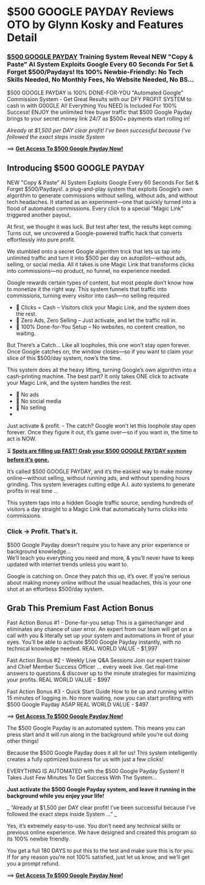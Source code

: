 # $500 GOOGLE PAYDAY Reviews OTO by Glynn Kosky and Features Detail

### [$500 GOOGLE PAYDAY](https://jvupsell.com/2025/02/500-google-payday-reviews-oto/) Training System Reveal NEW "Copy & Paste" AI System Exploits Google Every 60 Seconds For Set & Forget $500/Paydays! Its 100% Newbie-Friendly: No Tech Skills Needed, No Monthly Fees, No Website Needed, No BS...
$500 GOOGLE PAYDAY is 100% DONE-FOR-YOU "Automated Google" Commission System - Get Great Results with our DFY PROFIT SYSTEM to cash in with G00GLE AI! Everything You NEED Is Included For 100% Success!
ENJOY the unlimited free buyer traffic that $500 Google Payday brings to your secret money link 24/7 as $500+ payments start rolling in!

_Already at $1,500 per DAY clear profit! I’ve been successful because I’ve followed the exact steps inside System_

==> [**Get Access To $500 Google Payday Now!**](https://warriorplus.com/o2/a/nrwx5ml/0)

## Introducing $500 GOOGLE PAYDAY 

NEW "Copy & Paste" AI System Exploits Google Every 60 Seconds For Set & Forget $500/Paydays!. a plug-and-play system that exploits Google’s own algorithm to generate commissions without selling, without ads, and without tech headaches.
It started as an experiment—one that quickly turned into a flood of automated commissions. Every click to a special "Magic Link" triggered another payout.

At first, we thought it was luck. But test after test, the results kept coming. Turns out, we uncovered a Google-powered traffic hack that converts effortlessly into pure profit.

We stumbled onto a secret Google algorithm trick that lets us tap into unlimited traffic and turn it into $500 per day on autopilot—without ads, selling, or social media.
All it takes is one Magic Link that transforms clicks into commissions—no product, no funnel, no experience needed.

Google rewards certain types of content, but most people don’t know how to monetize it the right way. This system funnels that traffic into commissions, turning every visitor into cash—no selling required.

- 🔹 Clicks = Cash – Visitors click your Magic Link, and the system does the rest.
- 🔹 Zero Ads, Zero Selling – Just activate, and let the traffic roll in.
- 🔹 100% Done-for-You Setup – No websites, no content creation, no waiting.
  
But There’s a Catch…
Like all loopholes, this one won’t stay open forever. Once Google catches on, the window closes—so if you want to claim your slice of this $500/day system, now’s the time.

This system does all the heavy lifting, turning Google’s own algorithm into a cash-printing machine. The best part? It only takes ONE click to activate your Magic Link, and the system handles the rest.
- 🔹 No ads
- 🔹 No social media
- 🔹 No selling
- 
Just activate & profit.  - 
The catch? Google won’t let this loophole stay open forever. Once they figure it out, it’s game over—so if you want in, the time to act is NOW.

⏳ [**Spots are filling up FAST! Grab your $500 GOOGLE PAYDAY system before it’s gone.**](https://warriorplus.com/o2/a/nrwx5ml/0)

It’s called $500 GOOGLE PAYDAY, and it’s the easiest way to make money online—without selling, without running ads, and without spending hours grinding.
This system leverages cutting edge A.I. auto systems to generate profits in real time … 

This system taps into a hidden Google traffic source, sending hundreds of visitors a day straight to a Magic Link that automatically turns clicks into commissions.
### Click → Profit. That’s it.

$500 Google Payday doesn’t require you to have any prior experience or background knowledge…  
We’ll teach you everything you need and more, & you’ll never have to keep updated with internet trends unless you want to.

Google is catching on. Once they patch this up, it’s over.
If you’re serious about making money online without the usual headaches, this is your one shot at an effortless $500/day system.

## Grab This Premium Fast Action Bonus

Fast Action Bonus #1 - Done-for-you setup
This is a gamechanger and eliminates any chance of user error. 
An expert from our team will get on a call with you & literally set up your system and automations in front of your eyes.
You’ll be able to activate $500 Google Payday instantly, with no technical knowledge needed.
REAL WORLD VALUE - $1,997

Fast Action Bonus #2 - Weekly Live Q&A Sessions
Join our expert trainer and Chief Member Success Officer … every week live. 
Get real-time answers to questions & discover up to the minute strategies for maximizing your profits.
REAL WORLD VALUE - $997

Fast Action Bonus #3 - Quick Start Guide
How to be up and running within 15 minutes of logging in. 
No more waiting, now you can start profiting with $500 Google Payday ASAP
REAL WORLD VALUE - $497

==> [**Get Access To $500 Google Payday Now!**](https://warriorplus.com/o2/a/nrwx5ml/0)

The $500 Google Payday is an automated system. This means you can press start and it will run along in the background while you’re out doing other things!

Because the $500 Google Payday does it all for us! This system intelligently creates a fully optimized business for us with just a few clicks!

EVERYTHING IS AUTOMATED with the $500 Google Payday System! It Takes Just Few Minutes To Get Success With The System...

**Just activate the $500 Google Payday system, and leave it running in the background while you enjoy your life!**

_ “Already at $1,500 per DAY clear profit! I’ve been successful because I’ve followed the exact steps inside System …” _

Yes, it’s extremely easy-to-use. You don’t need any technical skills or previous online experience.  We have designed and created this program so its 100% newbie friendly.

You get a full 180 DAYS to put this to the test and make sure this is for you. If for any reason you’re not 100% satisfied, just let us know, and we’ll get you a prompt refund.

==> [**Get Access To $500 Google Payday Now!**](https://warriorplus.com/o2/a/nrwx5ml/0)

